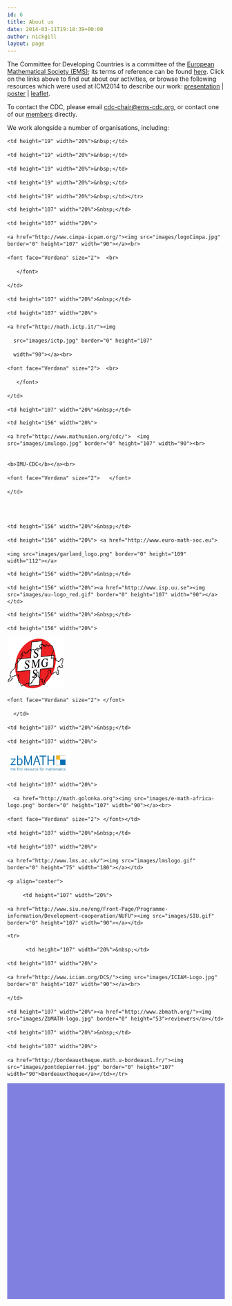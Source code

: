 ```yaml
---
id: 6
title: About us
date: 2014-03-11T19:18:39+00:00
author: nickgill
layout: page
---
```

<p>
The Committee for Developing Countries is a committee of the <a href="http://euro-math-soc.eu/" title="The European Mathematical Society">European Mathematical Society (EMS)</a>; its terms of reference can be found <a href = "http://www.euro-math-soc.eu/committee/developing-countries">here</a>. Click on the links above to find out about our activities, or browse the following resources which were used at ICM2014 to describe our work: <a href="Beamer2014.pdf">presentation</a> | <a href="Poster2014.pdf">poster</a> | <a href = "Leaflet2014.pdf">leaflet</a>. 
</p>

To contact the CDC, please email <a href = "mailto:cdc-chair@ems-cdc.org">cdc-chair@ems-cdc.org</a>, or contact one of our <a href = "members.md">members</a> directly.

We work alongside a number of organisations, including:

<table style="border-collapse: collapse;" bgcolor="#8080e0" border="0" bordercolor="#111111" cellpadding="0" cellspacing="0" height="500" width="100%">

  <tbody><tr>

    <td height="19" width="20%">&nbsp;</td>

    <td height="19" width="20%">&nbsp;</td>

    <td height="19" width="20%">&nbsp;</td>

    <td height="19" width="20%">&nbsp;</td>

    <td height="19" width="20%">&nbsp;</td></tr>

  <tr>

    <td height="107" width="20%">&nbsp;</td>

    <td height="107" width="20%">

    <a href="http://www.cimpa-icpam.org/"><img src="images/logoCimpa.jpg" border="0" height="107" width="90"></a><br>

    <font face="Verdana" size="2">  <br>

       </font>

    </td>

    <td height="107" width="20%">&nbsp;</td>

    <td height="107" width="20%">

    <a href="http://math.ictp.it/"><img

      src="images/ictp.jpg" border="0" height="107"

      width="90"></a><br>

    <font face="Verdana" size="2">  <br>

       </font>

    </td>

    <td height="107" width="20%">&nbsp;</td>

  </tr>

  <tr>

    <td height="156" width="20%">

    <a href="http://www.mathunion.org/cdc/">  <img src="images/imulogo.jpg" border="0" height="107" width="90"><br>


    <b>IMU-CDC</b></a><br>

    <font face="Verdana" size="2">   </font>  

    </td>

    


    <td height="156" width="20%">&nbsp;</td>

    <td height="156" width="20%"> <a href="http://www.euro-math-soc.eu">

    <img src="images/garland_logo.png" border="0" height="109" width="112"></a>
</td>

    <td height="156" width="20%">&nbsp;</td>

    <td height="156" width="20%"><a href="http://www.isp.uu.se"><img src="images/uu-logo_red.gif" border="0" height="107" width="90"></a></td>

  </tr>


  <tr>


    <td height="156" width="20%">&nbsp;</td>

    <td height="156" width="20%">
<a href="http://www.math.ch/">
    <img src="images/sms_logo.gif" border="0" height="119" width="130"> </a>

  <font face="Verdana" size="2"> </font></td>
 


    <font face="Verdana" size="2"> </font>

      </td>

    <td height="107" width="20%">&nbsp;</td>

    <td height="107" width="20%">

   <a href="http://www.zbmath.org/"><img src="images/ZbMATH-logo.jpg" border="0" height="53"></a></td>

  </tr>

  <tr>

    <td height="107" width="20%">

      <a href="http://math.golonka.org"><img src="images/e-math-africa-logo.png" border="0" height="107" width="90"></a><br>

    <font face="Verdana" size="2"> </font></td>

    <td height="107" width="20%">&nbsp;</td>

    <td height="107" width="20%">

    <a href="http://www.lms.ac.uk/"><img src="images/lmslogo.gif" border="0" height="75" width="180"></a></td>

    <p align="center">

         <td height="107" width="20%">

    <a href="http://www.siu.no/eng/Front-Page/Programme-information/Development-cooperation/NUFU"><img src="images/SIU.gif" border="0" height="107" width="90"></a></td>

  </tr>

    <tr>

          <td height="107" width="20%">&nbsp;</td>

    <td height="107" width="20%">

    <a href="http://www.iciam.org/DCS/"><img src="images/ICIAM-Logo.jpg" border="0" height="107" width="90"></a><br>

    </td>

    <td height="107" width="20%"><a href="http://www.zbmath.org/"><img src="images/ZbMATH-logo.jpg" border="0" height="53">reviewers</a></td>

    <td height="107" width="20%">&nbsp;</td>

    <td height="107" width="20%">

    <a href="http://bordeauxtheque.math.u-bordeaux1.fr/"><img src="images/pontdepierre4.jpg" border="0" height="107" width="90">Bordeauxtheque</a></td></tr>





